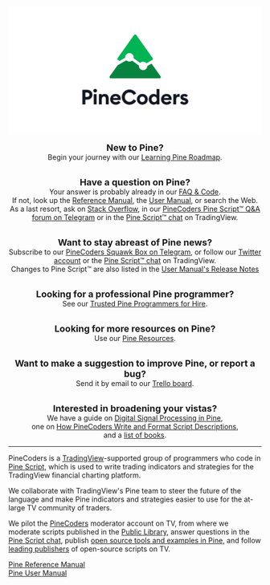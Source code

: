 <!-- Global site tag (gtag.js) - Google Analytics -->
<script async src="https://www.googletagmanager.com/gtag/js?id=UA-147975914-1"></script>
<script>
  window.dataLayer = window.dataLayer || [];
  function gtag(){dataLayer.push(arguments);}
  gtag('js', new Date());

  gtag('config', 'UA-147975914-1');
</script>

<link rel="icon" href="http://pinecoders.com/favicon.ico?v=2" />

![logo](images/PineCoders.png "PineCoders")


<div align="center">
<font size="+1"><strong>New to Pine?</strong></font><br>
Begin your journey with our <a href="http://www.pinecoders.com/learning_pine_roadmap">Learning Pine Roadmap</a>.<br><br>

<font size="+1"><strong>Have a question on Pine?</strong></font><br>
Your answer is probably already in our <a href="http://www.pinecoders.com/faq_and_code">FAQ & Code</a>.<br>
If not, look up the <a href="https://www.tradingview.com/pine-script-reference/v5/">Reference Manual</a>, the <a href="https://www.tradingview.com/pine-script-docs/en/v5/Introduction.html">User Manual</a>, or search the Web.<br>
As a last resort, ask on <a href="https://stackoverflow.com/questions/tagged/pine-script?tab=Newest">Stack Overflow</a>, 
in our <a href="https://t.me/PineCodersQA">PineCoders Pine Script™ Q&A forum on Telegram</a> 
or in the <a href="https://www.tradingview.com/chat/#BfmVowG1TZkKO235">Pine Script™ chat</a> on TradingView.<br><br>

<font size="+1"><strong>Want to stay abreast of Pine news?</strong></font><br>
Subscribe to our <a href="https://t.me/PineCodersSquawkBox">PineCoders Squawk Box on Telegram</a>, or follow our <a href="https://twitter.com/PineCoders">Twitter account</a> or the <a href="https://www.tradingview.com/chat/#BfmVowG1TZkKO235">Pine Script™ chat</a> on TradingView.<br>
Changes to Pine Script™ are also listed in the <a href="https://www.tradingview.com/pine-script-docs/en/v5/Release_notes.html">User Manual's Release Notes</a><br><br>

<font size="+1"><strong>Looking for a professional Pine programmer?</strong></font><br>
See our <a href="https://www.tradingview.com/?solution=43000601677">Trusted Pine Programmers for Hire</a>.<br><br>

<font size="+1"><strong>Looking for more resources on Pine?</strong></font><br>
Use our <a href="http://www.pinecoders.com/resources">Pine Resources</a>.<br><br>

<font size="+1"><strong>Want to make a suggestion to improve Pine, or report a bug?</strong></font><br>
Send it by email to our <a href="https://trello.com/c/QA6bcL7l">Trello board</a>.<br><br>

<font size="+1"><strong>Interested in broadening your vistas?</strong></font><br>
We have a guide on <a href="http://www.pinecoders.com/techniques/dsp">Digital Signal Processing in Pine</a>,<br>
one on <a href="https://www.pinecoders.com/techniques/script_description">How PineCoders Write and Format Script Descriptions</a>,<br>
and a <a href="http://www.pinecoders.com/books">list of books</a>.
</div>


---


PineCoders is a [TradingView](https://www.tradingview.com/)-supported group of programmers who code in [Pine Script](https://www.tradingview.com/pine-script-docs/en/v5/Introduction.html), which is used to write trading indicators and strategies for the TradingView financial charting platform.

We collaborate with TradingView's Pine team to steer the future of the language and make Pine indicators and strategies easier to use for the at-large TV community of traders.

We pilot the [PineCoders](https://www.tradingview.com/u/PineCoders/#published-charts) moderator account on TV, from where we moderate scripts published in the [Public Library](https://www.tradingview.com/scripts/), answer questions in the [Pine Script chat](https://www.tradingview.com/chat/#BfmVowG1TZkKO235), publish [open source tools and examples in Pine](https://www.tradingview.com/u/PineCoders/#published-scripts), and follow [leading publishers](https://www.tradingview.com/u/PineCoders/#following-people) of open-source scripts on TV.

[Pine Reference Manual](https://www.tradingview.com/pine-script-reference/v5/)  
[Pine User Manual](https://www.tradingview.com/pine-script-docs/en/v5/)

